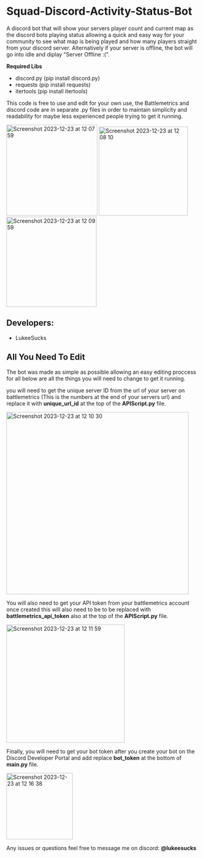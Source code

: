 # Squad-Discord-Activity-Status-Bot
A discord bot that will show your servers player count and current map as the discord bots playing status allowing a quick and easy way for your community to see what map is being played and how many players straight from your discord server. Alternatively if your server is offline, the bot will go into idle and diplay "Server Offline :(".

**Required Libs**
- discord.py (pip install discord.py)
- requests (pip install requests)
- itertools (pip install itertools)

This code is free to use and edit for your own use, the Battlemetrics and discord code are in separate .py files in order to maintain simplicity and readability for maybe less experienced people trying to get it running.

<img width="237" alt="Screenshot 2023-12-23 at 12 07 59" src="https://github.com/LukeeSucks/Squad-Discord-Activity-Status-Bot/assets/105941171/62013be8-df4b-4ac8-a75b-252de10d3361">
<img width="232" alt="Screenshot 2023-12-23 at 12 08 10" src="https://github.com/LukeeSucks/Squad-Discord-Activity-Status-Bot/assets/105941171/8130d625-f7ec-45d2-944d-e9fd31c20c80">
<img width="235" alt="Screenshot 2023-12-23 at 12 09 59" src="https://github.com/LukeeSucks/Squad-Discord-Activity-Status-Bot/assets/105941171/8f7a35ab-0bc5-4800-b9b0-025d622d0057">


## Developers:
- LukeeSucks


## All You Need To Edit
The bot was made as simple as possible allowing an easy editing proccess for all below are all the things you will need to change to get it running.

you will need to get the unique server ID from the url of your server on battlemetrics (This is the numbers at the end of your servers url) and replace it with **unique_url_id** at the top of the **APIScript.py** file.

<img width="475" alt="Screenshot 2023-12-23 at 12 10 30" src="https://github.com/LukeeSucks/Squad-Discord-Activity-Status-Bot/assets/105941171/3ab0bc39-398a-4f03-a6a6-6e6680ea66af">

You will also need to get your API token from your battlemetrics account once created this will also need to be to be replaced with **battlemetrics_api_token** also at the top of the **APIScript.py** file.

<img width="308" alt="Screenshot 2023-12-23 at 12 11 59" src="https://github.com/LukeeSucks/Squad-Discord-Activity-Status-Bot/assets/105941171/a33fedcf-bc37-45bf-a499-1507fc626730">

Finally, you will need to get your bot token after you create your bot on the Discord Developer Portal and add replace **bot_token** at the bottom of **main.py** file.

<img width="173" alt="Screenshot 2023-12-23 at 12 16 38" src="https://github.com/LukeeSucks/Squad-Discord-Activity-Status-Bot/assets/105941171/7d3a72ee-cedf-40ed-b2be-9b8e12484879">

Any issues or questions feel free to message me on discord: **@lukeesucks**


